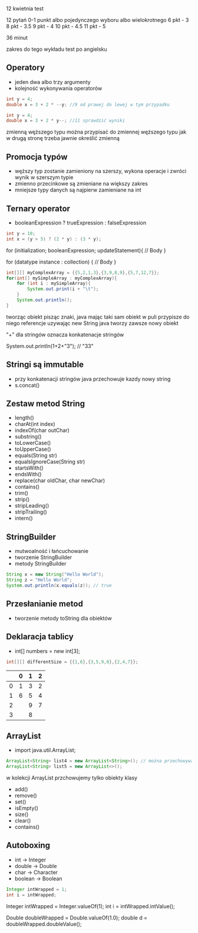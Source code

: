 
12 kwietnia test

12 pytań
0-1 punkt
albo pojedynczego wyboru albo wielokrotnego
6 pkt - 3
8 pkt - 3.5
9 pkt - 4
10 pkt - 4.5
11 pkt - 5

36 minut

zakres do tego wykładu
test po angielsku


## Operatory
 - jeden dwa albo trzy argumenty
 - kolejność wykonywania operatorów

```java
int y = 4;
double x = 3 + 2 * --y; //9 od prawej do lewej w tym przypadku 

int y = 4;
double x = 3 + 2 * y--; //11 sprawdzić wyniki
```

zmienną węższego typu można przypisać do zmiennej węższego typu
jak w drugą stronę trzeba jawnie określić zmienną

## Promocja typów
 - węższy typ zostanie zamieniony na szerszy, wykona operacje i zwróci wynik w szerszym typie
 - zmienno przecinkowe są zmieniane na większy zakres
 - mniejsze typy danych są najpierw zamieniane na int

## Ternary operator
 - booleanExpression ? trueExpression : falseExpression

```java
int y = 10;
int x = (y > 5) ? (2 * y) : (3 * y);
```

for (initialization; booleanExpression; updateStatement){
    // Body
}

for (datatype instance : collection) {
    // Body
}

```java
int[][] myComplexArray = {{5,2,1,3},{3,9,8,9},{5,7,12,7}};
for(int[] mySimpleArray : myComplexArray){
    for (int i : mySimpleArray){
        System.out.print(i + "\t");
    }
    System.out.println();
}
```

tworząc obiekt pisząc znaki, java mając taki sam obiekt w puli przypisze do niego referencje
uzywając new String java tworzy zawsze nowy obiekt

"+" dla stringów oznacza konkatenacje stringów

System.out.println(1+2+"3"); // "33"

## Stringi są immutable
 - przy konkatenacji stringów java przechowuje kazdy nowy string
 - s.concat()

## Zestaw metod String
 - length()
 - charAt(int index)
 - indexOf(char outChar)
 - substring()
 - toLowerCase()
 - toUpperCase()
 - equals(String str)
 - equalsIgnoreCase(String str)
 - startsWith()
 - endsWith()
 - replace(char oldChar, char newChar)
 - contains()
 - trim()
 - strip()
 - stripLeading()
 - stripTrailing()
 - intern()

## StringBuilder
 - mutwoalność i łańcuchowanie
 - tworzenie StringBuilder
 - metody StringBuilder

```java
String x = new String("Hello World");
String z = "Hello World";
System.out.println(x.equals(z)); // true
```

## Przesłanianie metod
 - tworzenie metody toString dla obiektów

## Deklaracja tablicy
 - int[] numbers = new int[3];

```java
int[][] differentSize = {{1,6},{3,5,9,8},{2,4,7}};
```

|     | 0 | 1 | 2 |
|-----|---|---|---|
| 0   | 1 | 3 | 2 |
| 1   | 6 | 5 | 4 |
| 2   |   | 9 | 7 |
| 3   |   | 8 |   |


## ArrayList
 - import java.util.ArrayList;

```java
ArrayList<String> list4 = new ArrayList<String>(); // można przechowywać obiekty klasy String
ArrayList<String> list5 = new ArrayList<>();
```

w kolekcji ArrayList przchowujemy tylko obiekty klasy
 - add()
 - remove()
 - set()
 - isEmpty()
 - size()
 - clear()
 - contains()

## Autoboxing
 - int -> Integer
 - double -> Double
 - char -> Character
 - boolean -> Boolean

```java
Integer intWrapped = 1;
int i = intWrapped;
```

Integer intWrapped = Integer.valueOf(1);
int i = intWrapped.intValue();

Double doubleWrapped = Double.valueOf(1.0);
double d = doubleWrapped.doubleValue();